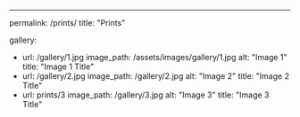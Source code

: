 ---
permalink: /prints/
title:  "Prints"

gallery:
  - url: /gallery/1.jpg
    image_path: /assets/images/gallery/1.jpg
    alt: "Image 1"
    title: "Image 1 Title"
  - url: /gallery/2.jpg
    image_path: /gallery/2.jpg
    alt: "Image 2"
    title: "Image 2 Title"
  - url: prints/3
    image_path: /gallery/3.jpg
    alt: "Image 3"
    title: "Image 3 Title"
